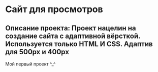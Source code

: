 # Сайт для просмотров
Описание проекта:
Проект нацелин на создание сайта с адаптивной вёрсткой. Используется только HTML И CSS.
Адаптив для 500px и 400px
---------------------------------------------------------------------------------------
Мой первый проект ^_^
